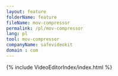 ```yaml
---
layout: feature
folderName: feature
fileName: mov-compressor
permalink: /pl/mov-compressor
lang: pl
tool: mov-compressor
companyName: safevideokit
domain : com
---
```


{% include VideoEditorIndex/index.html %}

   